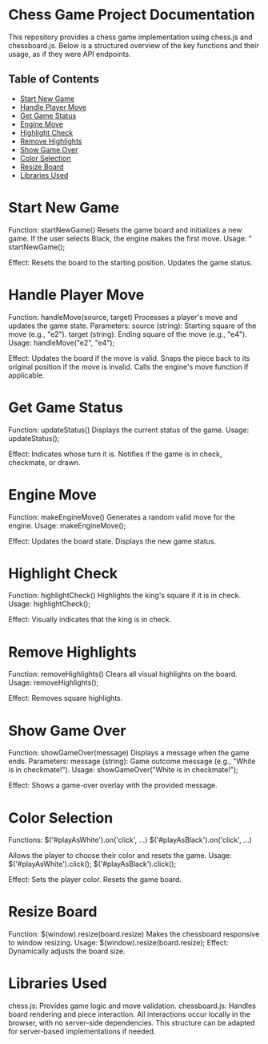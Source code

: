 # Chess Game Project Documentation

This repository provides a chess game implementation using chess.js and chessboard.js. 
Below is a structured overview of the key functions and their usage, as if they were API endpoints.

## Table of Contents

  - [Start New Game](#StartNewGame)
  - [Handle Player Move](#HandlePlayerMove)
  - [Get Game Status](#GetGameStatus)
  - [Engine Move](#EngineMove)
  - [Highlight Check](#HighlightCheck)
  - [Remove Highlights](#RemoveHighlights)
  - [Show Game Over](#ShowGameOver)
  - [Color Selection](#ColorSelection)
  - [Resize Board](#ResizeBoard)
  - [Libraries Used](#LibrariesUsed)

# Start New Game

Function: startNewGame()
Resets the game board and initializes a new game.
If the user selects Black, the engine makes the first move.
Usage:
" startNewGame();

Effect:
Resets the board to the starting position.
Updates the game status.

# Handle Player Move

Function: handleMove(source, target)
Processes a player's move and updates the game state.
Parameters:
source (string): Starting square of the move (e.g., "e2").
target (string): Ending square of the move (e.g., "e4").
Usage:
handleMove("e2", "e4");

Effect:
Updates the board if the move is valid.
Snaps the piece back to its original position if the move is invalid.
Calls the engine's move function if applicable.

# Get Game Status

Function: updateStatus()
Displays the current status of the game.
Usage:
updateStatus();

Effect:
Indicates whose turn it is.
Notifies if the game is in check, checkmate, or drawn.

# Engine Move
Function: makeEngineMove()
Generates a random valid move for the engine.
Usage:
makeEngineMove();

Effect:
Updates the board state.
Displays the new game status.

# Highlight Check
Function: highlightCheck()
Highlights the king's square if it is in check.
Usage:
highlightCheck();

Effect:
Visually indicates that the king is in check.

# Remove Highlights
Function: removeHighlights()
Clears all visual highlights on the board.
Usage:
removeHighlights();

Effect:
Removes square highlights.
# Show Game Over

Function: showGameOver(message)
Displays a message when the game ends.
Parameters:
message (string): Game outcome message (e.g., "White is in checkmate!").
Usage:
showGameOver("White is in checkmate!");

Effect:
Shows a game-over overlay with the provided message.

# Color Selection
Functions:
$('#playAsWhite').on('click', ...)
$('#playAsBlack').on('click', ...)

Allows the player to choose their color and resets the game.
Usage:
$('#playAsWhite').click();
$('#playAsBlack').click();

Effect:
Sets the player color.
Resets the game board.

# Resize Board
Function: $(window).resize(board.resize)
Makes the chessboard responsive to window resizing.
Usage:
$(window).resize(board.resize);
Effect:
Dynamically adjusts the board size.

# Libraries Used
chess.js: Provides game logic and move validation.
chessboard.js: Handles board rendering and piece interaction.
All interactions occur locally in the browser, with no server-side dependencies. This structure can be adapted for server-based implementations if needed.
